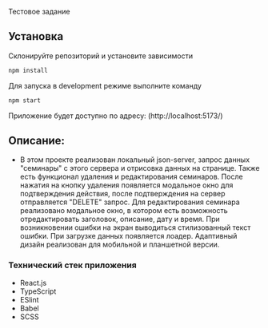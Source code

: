 Тестовое задание

## Установка

Склонируйте репозиторий и установите зависимости

```sh
npm install
```

Для запуска в development режиме выполните команду

```sh
npm start
```

Приложение будет доступно по адресу: (http://localhost:5173/)

## Описание:

- В этом проекте реализован локальный json-server, запрос данных "семинары" с этого сервера и отрисовка данных на странице. Также есть функционал удаления и редактирования семинаров. После нажатия на кнопку удаления появляется модальное окно для подтверждения действия, после подтверждения на сервер отправляется "DELETE" запрос. Для редактирования семинара реализовано модальное окно, в котором есть возможность отредактировать заголовок, описание, дату и время. При возникновении ошибки на экран выводиться стилизованный текст ошибки. При загрузке данных появляется лоадер. Адаптивный дизайн реализован для мобильной и планшетной версии.

### Технический стек приложения

- React.js
- TypeScript
- ESlint
- Babel
- SCSS